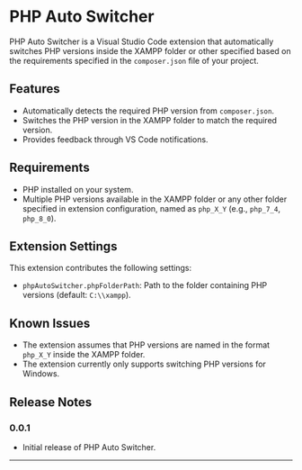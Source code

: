 # PHP Auto Switcher

PHP Auto Switcher is a Visual Studio Code extension that automatically switches PHP versions inside the XAMPP folder or other specified based on the requirements specified in the `composer.json` file of your project.

## Features

- Automatically detects the required PHP version from `composer.json`.
- Switches the PHP version in the XAMPP folder to match the required version.
- Provides feedback through VS Code notifications.

## Requirements

- PHP installed on your system.
- Multiple PHP versions available in the XAMPP folder or any other folder specified in extension configuration, named as `php_X_Y` (e.g., `php_7_4`, `php_8_0`).

## Extension Settings

This extension contributes the following settings:

- `phpAutoSwitcher.phpFolderPath`: Path to the folder containing PHP versions (default: `C:\\xampp`).

## Known Issues

- The extension assumes that PHP versions are named in the format `php_X_Y` inside the XAMPP folder.
- The extension currently only supports switching PHP versions for Windows.

## Release Notes

### 0.0.1

- Initial release of PHP Auto Switcher.

---